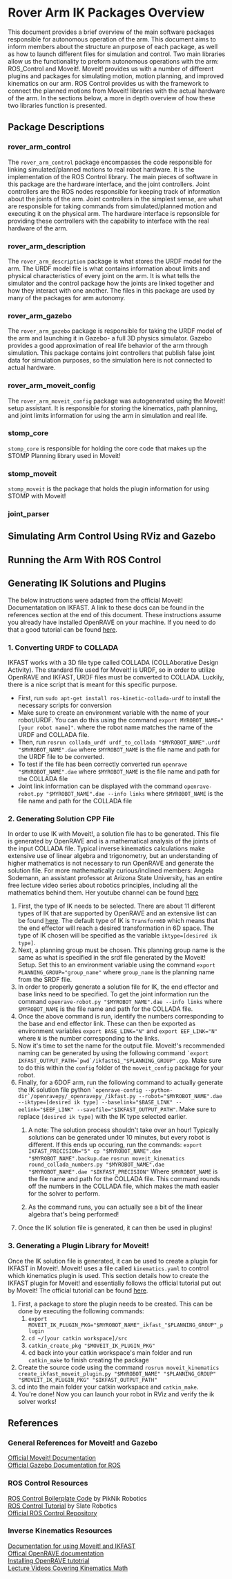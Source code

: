 # Rover Arm IK Packages Overview

This document provides a brief overview of the main software packages responsible for autonomous operation of the arm. This document aims to inform members about the structure an purpose of each package, as well as how to launch different files for simulation and control. Two main libraries allow us the functionality to preform autonomous operations with the arm: ROS_Control and Moveit!. Moveit! provides us with a number of different plugins and packages for simulating motion, motion planning, and improved kinematics on our arm. ROS Control provides us with the framework to connect the planned motions from Moveit! libraries with the actual hardware of the arm. In the sections below, a more in depth overview of how these two libraries function is presented.

## Package Descriptions

### rover_arm_control

The `rover_arm_control` package encompasses the code responsible for linking simulated/planned motions to real robot hardware. It is the implementation of the ROS Control library. The main pieces of software in this package are the hardware interface, and the joint controllers. Joint controllers are the ROS nodes responsible for keeping track of information about the joints of the arm. Joint controllers in the simplest sense, are what are responsible for taking commands from simulated/planned motion and executing it on the physical arm. The hardware interface is repsonsible for providing these controllers with the capability to interface with the real hardware of the arm.

### rover_arm_description

The `rover_arm_description` package is what stores the URDF model for the arm. The URDF model file is what contains information about limits and physical characteristics of every joint on the arm. It is what tells the simulator and the control package how the joints are linked together and how they interact with one another. The files in this package are used by many of the packages for arm autonomy.

### rover_arm_gazebo

The `rover_arm_gazebo` package is responsible for taking the URDF model of the arm and launching it in Gazebo- a full 3D physics simulator. Gazebo provides a good approximation of real life behavior of the arm through simulation. This package contains joint controllers that publish false joint data for simulation purposes, so the simulation here is not connected to actual hardware. 

### rover_arm_moveit_config

The `rover_arm_moveit_config` package was autogenerated using the Moveit! setup assistant. It is responsible for storing the kinematics, path planning, and joint limits information for using the arm in simulation and real life.

### stomp_core

`stomp_core` is responsible for holding the core code that makes up the STOMP Planning library used in Moveit! 

### stomp_moveit

`stomp_moveit` is the package that holds the plugin information for using STOMP with Moveit!

### joint_parser

## Simulating Arm Control Using RViz and Gazebo

## Running the Arm With ROS Control

## Generating IK Solutions and Plugins

The below instructions were adapted from the official Moveit! Documentatation on IKFAST. A link to these docs can be found in the references section at the end of this document. These instructions assume you already have installed OpenRAVE on your machine. If you need to do that a good tutorial can be found [here](https://scaron.info/teaching/installing-openrave-on-ubuntu-16.04.html). <br>

### 1. Converting URDF to COLLADA

IKFAST works with a 3D file type called COLLADA (COLLAborative Design Activity). The standard file used for Moveit! is URDF, so in order to utilize OpenRAVE and IKFAST, URDF files must be converted to COLLADA. Luckily, there is a nice script that is meant for this specific purpose. <br>

* First, run `sudo apt-get install ros-kinetic-collada-urdf` to install the necessary scripts for conversion
* Make sure to create an environment variable with the name of your robot/URDF. You can do this using the command `export MYROBOT_NAME="[your robot name]"`. where the robot name matches the name of the URDF and COLLADA file.
* Then, run `rosrun collada_urdf urdf_to_collada "$MYROBOT_NAME".urdf "$MYROBOT_NAME".dae` where `$MYROBOT_NAME` is the file name and path for the URDF file to be converted.
* To test if the file has been correctly converted run `openrave "$MYROBOT_NAME".dae` where `$MYROBOT_NAME` is the file name and path for the COLLADA file
* Joint link information can be displayed with the command `openrave-robot.py "$MYROBOT_NAME".dae --info links` where `$MYROBOT_NAME` is the file name and path for the COLLADA file

### 2. Generating Solution CPP File

In order to use IK with Moveit!, a solution file has to be generated. This file is generated by OpenRAVE and is a mathematical analysis of the joints of the input COLLADA file. Typical inverse kinematics calculations make extensive use of linear algebra and trigonometry, but an understanding of higher mathematics is not necessary to run OpenRAVE and generate the solution file. For more mathematically curious/inclined members: Angela Sodemann, an assistant professor at Arizona State University, has an entire free lecture video series about robotics principles, including all the mathematics behind them. Her youtube channel can be found [here](https://www.youtube.com/user/asodemann3/videos) <br>

1. First, the type of IK needs to be selected. There are about 11 different types of IK that are supported by OpenRAVE and an extensive list can be found [here](http://openrave.org/docs/latest_stable/openravepy/ikfast/#ik-types). The default type of IK is `Transform6D` which means that the end effector will reach a desired transformation in 6D space. The type of IK chosen will be specified as the variable `iktype=[desired ik type]`.
1. Next, a planning group must be chosen. This planning group name is the same as what is specified in the srdf file generated by the Moveit! Setup. Set this to an environment variable using the command `export PLANNING_GROUP="group_name"` where `group_name` is the planning name from the SRDF file.
1. In order to properly generate a solution file for IK, the end effector and base links need to be specified. To get the joint information run the command `openrave-robot.py "$MYROBOT_NAME".dae --info links` where `$MYROBOT_NAME` is the file name and path for the COLLADA file.
1. Once the above command is run, identify the numbers corresponding to the base and end effector link. These can then be exported as environment variables `export BASE_LINK="N"` and `export EEF_LINK="N"` where `N` is the number corresponding to the links.
1. Now it's time to set the name for the output file. Moveit!'s recommended naming can be generated by using the following command ``` `export IKFAST_OUTPUT_PATH=`pwd`/ikfast61_"$PLANNING_GROUP".cpp ```. Make sure to do this within the `config` folder of the `moveit_config` package for your robot.
1. Finally, for a 6DOF arm, run the following command to actually generate the IK solution file python ``` `openrave-config --python-dir`/openravepy/_openravepy_/ikfast.py --robot="$MYROBOT_NAME".dae --iktype=[desired ik type] --baselink="$BASE_LINK" --eelink="$EEF_LINK" --savefile="$IKFAST_OUTPUT_PATH" ```. Make sure to replace `[desired ik type]` with the IK type selected earlier. 
    1. A note: The solution process shouldn't take over an hour! Typically solutions can be generated under 10 minutes, but every robot is different. If this ends up occuring, run the commands: ```export IKFAST_PRECISION="5" cp "$MYROBOT_NAME".dae "$MYROBOT_NAME".backup.dae``` ```rosrun moveit_kinematics round_collada_numbers.py "$MYROBOT_NAME".dae "$MYROBOT_NAME".dae "$IKFAST_PRECISION"``` Where ```$MYROBOT_NAME```  is the file name and path for the COLLADA file. This command rounds off the numbers in the COLLADA file, which makes the math easier for the solver to perform.

    1. As the command runs, you can actually see a bit of the linear algebra that's being performed! 
1. Once the IK solution file is generated, it can then be used in plugins!

### 3. Generating a Plugin Library for Moveit!

Once the IK solution file is generated, it can be used to create a plugin for IKFAST in Moveit!. Moveit! uses a file called `kinematics.yaml` to control which kinematics plugin is used. This section details how to create the IKFAST plugin for Moveit! and essentially follows the official tutorial put out by Moveit! The official tutorial can be found [here](https://docs.ros.org/en/kinetic/api/moveit_tutorials/html/doc/ikfast/ikfast_tutorial.html#create-plugin). <br>

1. First, a package to store the plugin needs to be created. This can be done by executing the following commands:
    1. `export MOVEIT_IK_PLUGIN_PKG="$MYROBOT_NAME"_ikfast_"$PLANNING_GROUP"_plugin`
    1. `cd ~/[your catkin workspace]/src`
    1. `catkin_create_pkg "$MOVEIT_IK_PLUGIN_PKG"`
    1. cd back into your catkin workspace's main folder and run `catkin_make` to finish creating the package
1. Create the source code using the command ```rosrun moveit_kinematics create_ikfast_moveit_plugin.py "$MYROBOT_NAME" "$PLANNING_GROUP" "$MOVEIT_IK_PLUGIN_PKG" "$IKFAST_OUTPUT_PATH"```
1. cd into the main folder your catkin workspace and `catkin_make`. 
1. You're done! Now you can launch your robot in RViz and verify the ik solver works!

## References

### General References for Moveit! and Gazebo

[Official Moveit! Documentation](https://docs.ros.org/en/kinetic/api/moveit_tutorials/html/index.html) <br>
[Official Gazebo Documentation for ROS](http://gazebosim.org/tutorials?cat=connect_ros)


### ROS Control Resources

[ROS Control Boilerplate Code](https://github.com/PickNikRobotics/ros_control_boilerplate/tree/kinetic-devel) by PikNik Robotics <br>
[ROS Control Tutorial](https://medium.com/%40slaterobotics/how-to-implement-ros-control-on-a-custom-robot-748b52751f2e) by Slate Robotics <br>
[Official ROS Control Repository](https://github.com/ros-controls/ros_control)

### Inverse Kinematics Resources

[Documentation for using Moveit! and IKFAST](https://docs.ros.org/en/kinetic/api/moveit_tutorials/html/doc/ikfast/ikfast_tutorial.html) <br>
[Offical OpenRAVE documentation](http://www.openrave.org/docs/latest_stable/) <br>
[Installing OpenRAVE tutotrial](https://scaron.info/teaching/installing-openrave-on-ubuntu-16.04.html) <br>
[Lecture Videos Covering Kinematics Math](https://www.youtube.com/user/asodemann3/videos) <br>
